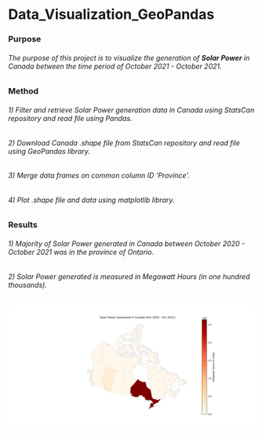 # Data_Visualization_GeoPandas
### Purpose

###### The purpose of this project is to visualize the generation of **Solar Power** in Canada between the time period of October 2021 - October 2021.

### Method

###### 1) Filter and retrieve Solar Power generation data in Canada using StatsCan repository and read file using Pandas.
###### 2) Download Canada .shape file from StatsCan repository and read file using GeoPandas library.
###### 3) Merge data frames on common column ID 'Province'.
###### 4) Plot .shape file and data using matplotlib library.

### Results

###### 1) Majority of Solar Power generated in Canada between October 2020 - October 2021 was in the province of Ontario.
###### 2) Solar Power generated is measured in Megawatt Hours (in one hundred thousands).

![](Images/SolarPower_Canada.png)
